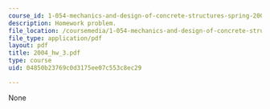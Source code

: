```yaml
---
course_id: 1-054-mechanics-and-design-of-concrete-structures-spring-2004
description: Homework problem.
file_location: /coursemedia/1-054-mechanics-and-design-of-concrete-structures-spring-2004/04850b23769c0d3175ee07c553c8ec29_2004_hw_3.pdf
file_type: application/pdf
layout: pdf
title: 2004_hw_3.pdf
type: course
uid: 04850b23769c0d3175ee07c553c8ec29

---
```

None